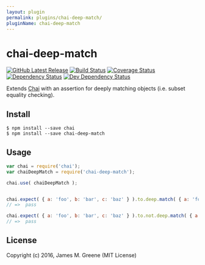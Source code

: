 ```yaml
---
layout: plugin
permalink: plugins/chai-deep-match/
pluginName: chai-deep-match
---
```


# chai-deep-match
[![GitHub Latest Release](https://badge.fury.io/gh/JamesMGreene%2Fchai-deep-match.svg)](https://github.com/JamesMGreene/chai-deep-match) [![Build Status](https://secure.travis-ci.org/JamesMGreene/chai-deep-match.svg?branch=master)](https://travis-ci.org/JamesMGreene/chai-deep-match) [![Coverage Status](https://coveralls.io/repos/JamesMGreene/chai-deep-match/badge.svg?branch=master&service=github)](https://coveralls.io/github/JamesMGreene/chai-deep-match?branch=master) [![Dependency Status](https://david-dm.org/JamesMGreene/chai-deep-match.svg?theme=shields.io)](https://david-dm.org/JamesMGreene/chai-deep-match) [![Dev Dependency Status](https://david-dm.org/JamesMGreene/chai-deep-match/dev-status.svg?theme=shields.io)](https://david-dm.org/JamesMGreene/chai-deep-match#info=devDependencies)

Extends [Chai](http://chaijs.com/) with an assertion for deeply matching objects (i.e. subset equality checking).


## Install

```shell
$ npm install --save chai
$ npm install --save chai-deep-match
```



## Usage

```js
var chai = require('chai');
var chaiDeepMatch = require('chai-deep-match');

chai.use( chaiDeepMatch );


chai.expect( { a: 'foo', b: 'bar', c: 'baz' } ).to.deep.match( { a: 'foo', c: 'baz' } );
// =>  pass

chai.expect( { a: 'foo', b: 'bar', c: 'baz' } ).to.not.deep.match( { a: 'fuzz', c: 'baz' } );
// =>  pass
```



## License

Copyright (c) 2016, James M. Greene (MIT License)
